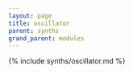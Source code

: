 ```yaml
---
layout: page
title: oscillator
parent: synths
grand_parent: modules
---
```


{% include synths/oscillator.md %}
